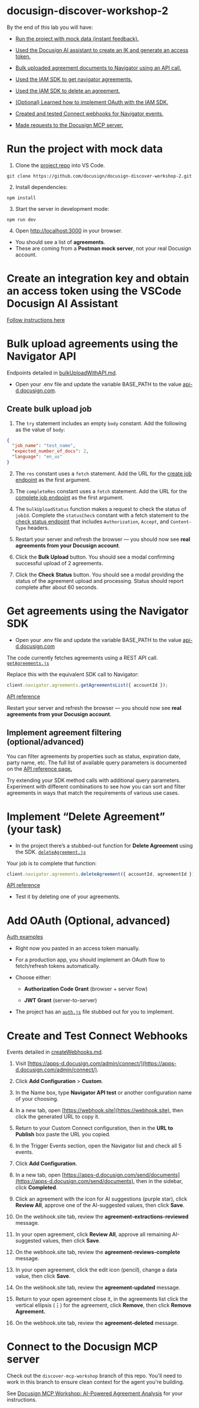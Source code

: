 # docusign-discover-workshop-2

By the end of this lab you will have:

* [Run the project with mock data (instant feedback).](#run-the-project-with-mock-data)

* [Used the Docusign AI assistant to create an IK and generate an access token.](#create-an-integration-key-and-obtain-an-access-token-using-the-vscode-docusign-ai-assistant)

* [Bulk uploaded agreement documents to Navigator using an API call.](#bulk-upload-agreements-using-the-navigator-api)

* [Used the IAM SDK to get navigator agreements.](#get-agreements-using-the-navigator-sdk)

* [Used the IAM SDK to delete an agreement.](#implement-delete-agreement-your-task)

* [(Optional) Learned how to implement OAuth with the IAM SDK.](#add-oauth-optional-advanced)

* [Created and tested Connect webhooks for Navigator events.](#create-and-test-connect-webhooks)

* [Made requests to the Docusign MCP server.](#connect-to-the-docusign-mcp-server)


# Run the project with mock data

1. Clone the [project repo](https://github.com/docusign/docusign-discover-workshop-2) into VS Code.

```shell
git clone https://github.com/docusign/docusign-discover-workshop-2.git
```

2. Install dependencies:

```shell
npm install
```

3. Start the server in development mode:  
   

```shell
npm run dev
```

4. Open [http://localhost:3000](http://localhost:3000) in your browser.

* You should see a list of **agreements**.  
* These are coming from a **Postman mock server**, not your real Docusign account.

# Create an integration key and obtain an access token using the VSCode Docusign AI Assistant

[Follow instructions here](/oauthWithAIAssistant.md)

# Bulk upload agreements using the Navigator API

Endpoints detailed in [bulkUploadWithAPI.md](./bulkUploadWithAPI.md).

* Open your .env file and update the variable BASE\_PATH to the value [api-d.docusign.com](http://api-d.docusign.com).

## Create bulk upload job

1. The `try` statement includes an empty `body` constant. Add the following as the value of `body`:

```json
{
  "job_name": "test_name",
  "expected_number_of_docs": 2,
  "language": "en_us"
}
```

2. The `res` constant uses a `fetch` statement. Add the URL for the [create job endpoint](./bulkUploadWithAPI.md#bulk-upload-steps) as the first argument.

3. The `completeRes` constant uses a `fetch` statement. Add the URL for the [complete job endpoint](./bulkUploadWithAPI.md#bulk-upload-steps) as the first argument.

4. The `bulkUploadStatus` function makes a request to check the status of `jobId`. Complete the `statusCheck` constant with a fetch statement to the [check status endpoint](./bulkUploadWithAPI.md#check-bulk-upload-status) that includes `Authorization`, `Accept`, and `Content-Type` headers.

5. Restart your server and refresh the browser — you should now see **real agreements from your Docusign account**.

6. Click the **Bulk Upload** button. You should see a modal confirming successful upload of 2 agreements.

7. Click the **Check Status** button. You should see a modal providing the status of the agreement upload and processing. Status should report complete after about 60 seconds.

# Get agreements using the Navigator SDK

* Open your .env file and update the variable BASE\_PATH to the value [api-d.docusign.com](http://api-d.docusign.com)  

The code currently fetches agreements using a REST API call.
[`getAgreements.js`](./src/getAgreements.js)

Replace this with the equivalent SDK call to Navigator:

```javascript
client.navigator.agreements.getAgreementsList({ accountId });
```

[API reference](https://developers.docusign.com/docs/navigator-api/reference/navigator/agreements/getagreement/)

Restart your server and refresh the browser — you should now see **real agreements from your Docusign account**.

## Implement agreement filtering (optional/advanced)

You can filter agreements by properties such as status, expiration date, party name, etc. The full list of available query parameters is documented on
 the [API reference page.](https://developers.docusign.com/docs/navigator-api/reference/navigator/agreements/getagreementslist/)

Try extending your SDK method calls with additional query parameters. Experiment with different combinations to see how you can sort and filter agreements in ways that match the requirements of various use cases.

# Implement “Delete Agreement” (your task)

* In the project there’s a stubbed-out function for **Delete Agreement** using the SDK.
[`deleteAgreement.js`](./src/deleteAgreement.js)

Your job is to complete that function:

```javascript
client.navigator.agreements.deleteAgreement({ accountId, agreementId });
```

[API reference](https://developers.docusign.com/docs/navigator-api/reference/navigator/agreements/deleteagreement/)

* Test it by deleting one of your agreements.

# Add OAuth (Optional, advanced)
[Auth examples](https://github.com/docusign/docusign-iam-typescript-client/tree/main/auth-examples)

* Right now you pasted in an access token manually.

* For a production app, you should implement an OAuth flow to fetch/refresh tokens automatically.

* Choose either:

  * **Authorization Code Grant** (browser \+ server flow)

  * **JWT Grant** (server-to-server)

* The project has an [`auth.js`](./src/auth.js) file stubbed out for you to implement.

# Create and Test Connect Webhooks

Events detailed in [createWebhooks.md](./createWebhooks.md).

1. Visit [https://apps-d.docusign.com/admin/connect/](https://apps-d.docusign.com/admin/connect/).

1. Click **Add Configuration** > **Custom**.

1. In the Name box, type **Navigator API test** or another configuration name of your choosing.

1. In a new tab, open [https://webhook.site](https://webhook.site), then click the generated URL to copy it.

1. Return to your Custom Connect configuration, then in the **URL to Publish** box paste the URL you copied.

1. In the Trigger Events section, open the Navigator list and check all 5 events.

1. Click **Add Configuration**.

1. In a new tab, open [https://apps-d.docusign.com/send/documents](https://apps-d.docusign.com/send/documents), then in the sidebar, click **Completed**.

1. Click an agreement with the icon for AI suggestions (purple star), click **Review All**, approve one of the AI-suggested values, then click **Save**.

1. On the webhook.site tab, review the **agreement-extractions-reviewed** message.

1. In your open agreement, click **Review All**, approve all remaining AI-suggested values, then click **Save**.

1. On the webhook.site tab, review the **agreement-reviews-complete** message.

1. In your open agreement, click the edit icon (pencil), change a data value, then click **Save**.

1. On the webhook.site tab, review the **agreement-updated** message.

1. Return to your open agreement close it, in the agreements list click the vertical ellipsis (**&vellip;**) for the agreement, click **Remove**, then click **Remove Agreement.**

1. On the webhook.site tab, review the **agreement-deleted** message.

# Connect to the Docusign MCP server

Check out the `discover-mcp-workshop` branch of this repo. You'll need to work in this branch to ensure clean context for the agent you're building.

See [Docusign MCP Workshop: AI-Powered Agreement Analysis](https://github.com/docusign/docusign-discover-workshop-2/blob/discover-mcp-workshop/README.md) for your instructions.



